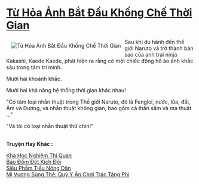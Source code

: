 <a href="https://truyenwiki.net/tu-hoa-anh-bat-dau-khong-che-thoi-gian.35021/" title="Từ Hỏa Ảnh Bắt Đầu Khống Chế Thời Gian"><h1>Từ Hỏa Ảnh Bắt Đầu Khống Chế Thời Gian</h1></a><div style="display:table"><img align="right" style="float: left; padding: 10px;" src="https://truyenwiki.net/a/img/str/src/35021.jpg" alt="Từ Hỏa Ảnh Bắt Đầu Khống Chế Thời Gian">Sau khi du hành đến thế giới Naruto và trở thành bản sao của anh trai ninja Kakashi, Kaede Kaede, phát hiện ra rằng có một chiếc đồng hồ ảo ảnh khắc sâu trong tâm trí mình.<p></p> Mười hai khoảnh khắc.<p></p> Mười hai khả năng hệ thống thời gian khác nhau!<p></p> "Có tám loại nhẫn thuật trong Thế giới Naruto, đó là Fenglei, nước, lửa, đất, Âm và Dương, và nhẫn thuật không gian, bao gồm cả thần sấm và ma thuật ..."<p></p> "Và tôi có loại nhẫn thuật thứ chín!"</div><p><br><b>Truyện Hay Khác :</b></p><a href="https://truyenwiki.net/kha-hoc-nghiem-thi-quan.35493/" alt="Kha Học Nghiệm Thi Quan">Kha Học Nghiệm Thi Quan</a><br/><a href="https://github.com/nownovels/topcv/tree/master/truyenhay/35377" alt="Báo Đốm Đột Kích Đội">Báo Đốm Đột Kích Đội</a><br/><a href="https://github.com/nownovels/topcv/tree/master/truyenhay/35444" alt="Siêu Phẩm Tiểu Nông Dân">Siêu Phẩm Tiểu Nông Dân</a><br/><a href="https://github.com/nownovels/topcv/tree/master/truyenhay/35557" alt="Mị Vương Sủng Thê: Quỷ Y Ăn Chơi Trác Táng Phi">Mị Vương Sủng Thê: Quỷ Y Ăn Chơi Trác Táng Phi</a><br/>